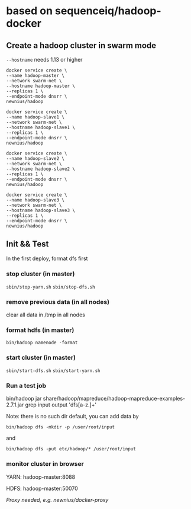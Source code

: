 # based on sequenceiq/hadoop-docker

## Create a hadoop cluster in swarm mode

`--hostname` needs 1.13 or higher

```
docker service create \
--name hadoop-master \
--network swarm-net \
--hostname hadoop-master \
--replicas 1 \
--endpoint-mode dnsrr \
newnius/hadoop
```

```
docker service create \
--name hadoop-slave1 \
--network swarm-net \
--hostname hadoop-slave1 \
--replicas 1 \
--endpoint-mode dnsrr \
newnius/hadoop
```

```
docker service create \
--name hadoop-slave2 \
--network swarm-net \
--hostname hadoop-slave2 \
--replicas 1 \
--endpoint-mode dnsrr \
newnius/hadoop
```

```
docker service create \
--name hadoop-slave3 \
--network swarm-net \
--hostname hadoop-slave3 \
--replicas 1 \
--endpoint-mode dnsrr \
newnius/hadoop
```

## Init && Test

In the first deploy, format dfs first

### stop cluster (in master)
`sbin/stop-yarn.sh`
`sbin/stop-dfs.sh`

### remove previous data (in all nodes)
clear all data in /tmp in all nodes

### format hdfs (in master)
```
bin/hadoop namenode -format
```

### start cluster (in master)
`sbin/start-dfs.sh`
`sbin/start-yarn.sh`

### Run a test job

bin/hadoop jar share/hadoop/mapreduce/hadoop-mapreduce-examples-2.7.1.jar grep input output 'dfs[a-z.]+'

Note: there is no such dir default, you can add data by

```
bin/hadoop dfs -mkdir -p /user/root/input
```
and
```
bin/hadoop dfs -put etc/hadoop/* /user/root/input
```

### monitor cluster in browser

YARN: hadoop-master:8088

HDFS: hadoop-master:50070

_Proxy needed, e.g. newnius/docker-proxy_
